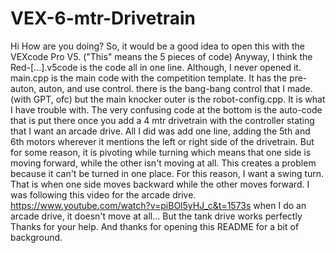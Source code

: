 # VEX-6-mtr-Drivetrain
Hi
How are you doing?
So, it would be a good idea to open this with the VEXcode Pro V5.
("This" means the 5 pieces of code)
Anyway, I think the Red-[...].v5code is the code all in one line. Although, I never
opened it.
main.cpp is the main code with the competition template. It has
the pre-auton, auton, and use control.
there is the bang-bang control that I made. (with GPT, ofc)
but the main knocker outer is the robot-config.cpp.
It is what I have trouble with.
The very confusing code at the bottom is the auto-code that is put there once you add a 4 mtr drivetrain
with the controller stating that I want an arcade drive.
All I did was add one line, adding the 5th and 6th motors wherever it mentions the left or right side of the drivetrain.
But for some reason, it is pivoting while turning
which means that one side is moving forward, while the other isn't moving at all.
This creates a problem because it can't be turned in one place. For this reason,
I want a swing turn. That is when one side moves backward while the other moves forward.
I was following this video for the arcade drive.
https://www.youtube.com/watch?v=piBOl5yHJ_c&t=1573s
when I do an arcade drive, it doesn't move at all...
But the tank drive works perfectly
Thanks for your help.
And thanks for opening this README for a bit of background.
